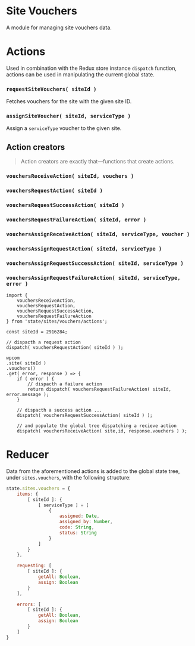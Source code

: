 # Site Vouchers

A module for managing site vouchers data.

# Actions

Used in combination with the Redux store instance `dispatch` function, actions can be used in manipulating the current global state.

### `requestSiteVouchers( siteId )`

Fetches vouchers for the site with the given site ID.

### `assignSiteVoucher( siteId, serviceType )`

Assign a `serviceType` voucher to the given site.

## Action creators

> Action creators are exactly that—functions that create actions.

### `vouchersReceiveAction( siteId, vouchers )`

### `vouchersRequestAction( siteId )`

### `vouchersRequestSuccessAction( siteId )`

### `vouchersRequestFailureAction( siteId, error )`

### `vouchersAssignReceiveAction( siteId, serviceType, voucher )`

### `vouchersAssignRequestAction( siteId, serviceType )`

### `vouchersAssignRequestSuccessAction( siteId, serviceType )`

### `vouchersAssignRequestFailureAction( siteId, serviceType, error )`

```es6
import {
	vouchersReceiveAction,
	vouchersRequestAction,
	vouchersRequestSuccessAction,
	vouchersRequestFailureAction
} from 'state/sites/vouchers/actions';

const siteId = 2916284;

// dispacth a request action
dispatch( vouchersRequestAction( siteId ) );

wpcom
.site( siteId )
.vouchers()
.get( error, response ) => {
	if ( error ) {
		// dispacth a failure action
		return dispatch( vouchersRequestFailureAction( siteId, error.message );
	}

	// dispacth a success action ...
	dispatch( vouchersRequestSuccessAction( siteId ) );

	// and populate the global tree dispatching a recieve action
	dispatch( vouchersReceiveAction( site,id, response.vouchers ) );
```

# Reducer

Data from the aforementioned actions is added to the global state tree, under `sites.vouchers`, with the following structure:

```js
state.sites.vouchers = {
	items: {
		[ siteId ]: {
			[ serviceType ] = [
				{
					assigned: Date,
					assigned_by: Number,
					code: String,
					status: String
				}
			]
		}
	},

	requesting: [
		[ siteId ]: {
			getAll: Boolean,
			assign: Boolean
		}
	],

	errors: [
		[ siteId ]: {
			getAll: Boolean,
			assign: Boolean
		}
	]
}
```
